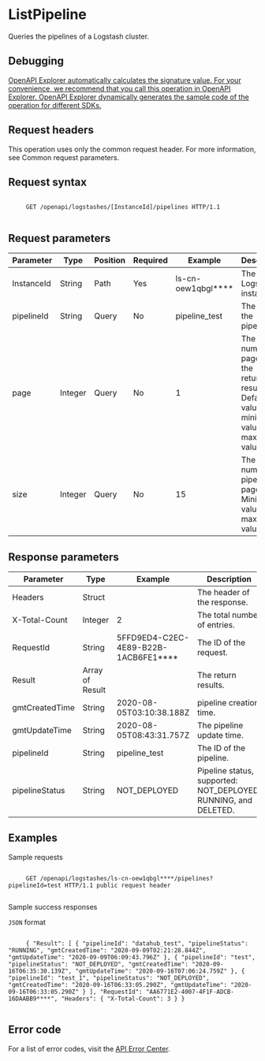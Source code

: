 # ListPipeline

Queries the pipelines of a Logstash cluster.

## Debugging

[OpenAPI Explorer automatically calculates the signature value. For your convenience, we recommend that you call this operation in OpenAPI Explorer. OpenAPI Explorer dynamically generates the sample code of the operation for different SDKs.](https://api.aliyun.com/#product=elasticsearch&api=ListPipeline&type=ROA&version=2017-06-13)

## Request headers

This operation uses only the common request header. For more information, see Common request parameters.

## Request syntax

```

     GET /openapi/logstashes/[InstanceId]/pipelines HTTP/1.1 
   
```

## Request parameters

|Parameter|Type|Position|Required|Example|Description|
|---------|----|--------|--------|-------|-----------|
|InstanceId|String|Path|Yes|ls-cn-oew1qbgl\*\*\*\*|The Logstash instance ID. |
|pipelineId|String|Query|No|pipeline\_test|The ID of the pipeline. |
|page|Integer|Query|No|1|The number of pages of the returned result. Default value: 1, minimum value: 1, maximum value: 200. |
|size|Integer|Query|No|15|The number of pipes per page. Minimum value: 1, maximum value: 200. |

## Response parameters

|Parameter|Type|Example|Description|
|---------|----|-------|-----------|
|Headers|Struct| |The header of the response. |
|X-Total-Count|Integer|2|The total number of entries. |
|RequestId|String|5FFD9ED4-C2EC-4E89-B22B-1ACB6FE1\*\*\*\*|The ID of the request. |
|Result|Array of Result| |The return results. |
|gmtCreatedTime|String|2020-08-05T03:10:38.188Z|pipeline creation time. |
|gmtUpdateTime|String|2020-08-05T08:43:31.757Z|The pipeline update time. |
|pipelineId|String|pipeline\_test|The ID of the pipeline. |
|pipelineStatus|String|NOT\_DEPLOYED|Pipeline status, supported: NOT\_DEPLOYED, RUNNING, and DELETED. |

## Examples

Sample requests

```

     GET /openapi/logstashes/ls-cn-oew1qbgl****/pipelines?pipelineId=test HTTP/1.1 public request header 
   
```

Sample success responses

`JSON` format

```

     { "Result": [ { "pipelineId": "datahub_test", "pipelineStatus": "RUNNING", "gmtCreatedTime": "2020-09-09T02:21:28.844Z", "gmtUpdateTime": "2020-09-09T06:09:43.796Z" }, { "pipelineId": "test", "pipelineStatus": "NOT_DEPLOYED", "gmtCreatedTime": "2020-09-16T06:35:30.139Z", "gmtUpdateTime": "2020-09-16T07:06:24.759Z" }, { "pipelineId": "test_1", "pipelineStatus": "NOT_DEPLOYED", "gmtCreatedTime": "2020-09-16T06:33:05.290Z", "gmtUpdateTime": "2020-09-16T06:33:05.290Z" } ], "RequestId": "AA6771E2-4007-4F1F-ADCB-16DAABB9****", "Headers": { "X-Total-Count": 3 } } 
   
```

## Error code

For a list of error codes, visit the [API Error Center](https://error-center.alibabacloud.com/status/product/elasticsearch).

